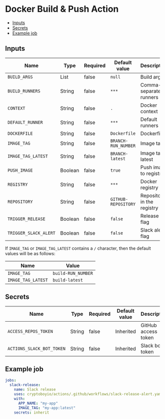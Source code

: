 # Docker Build & Push Action

- [Inputs](#inputs)
- [Secrets](#secrets)
- [Example job](#example-job)

## Inputs

| Name                  | Type    | Required | Default value       | Description                  |
| --------------------- | ------- | -------- | ------------------- | ---------------------------- |
| `BUILD_ARGS`          | List    | false    | `null`              | Build args                   |
| `BUILD_RUNNERS`       | String  | false    | `***`               | Comma-separated runners list |
| `CONTEXT`             | String  | false    | `.`                 | Docker context               |
| `DEFAULT_RUNNER`      | String  | false    | `***`               | Default runners              |
| `DOCKERFILE`          | String  | false    | `Dockerfile`        | Dockerfile                   |
| `IMAGE_TAG`           | String  | false    | `BRANCH-RUN_NUMBER` | Image tag                    |
| `IMAGE_TAG_LATEST`    | String  | false    | `BRANCH-latest`     | Image tag latest             |
| `PUSH_IMAGE`          | Boolean | false    | `true`              | Push image to registry       |
| `REGISTRY`            | String  | false    | `***`               | Docker registry              |
| `REPOSITORY`          | String  | false    | `GITHUB-REPOSITORY` | Repository in the registry   |
| `TRIGGER_RELEASE`     | Boolean | false    | `false`             | Release flag                 |
| `TRIGGER_SLACK_ALERT` | Boolean | false    | `false`             | Slack alert flag             |

If `IMAGE_TAG` or `IMAGE_TAG_LATEST` contains a `/` character, then the default values ​​will be as follows:

| Name               | Value              |
| ------------------ | ------------------ |
| `IMAGE_TAG`        | `build-RUN_NUMBER` |
| `IMAGE_TAG_LATEST` | `build-latest`     |

## Secrets

| Name                      | Type   | Required | Default value | Description         |
| ------------------------- | ------ | -------- | ------------- | ------------------- |
| `ACCESS_REPOS_TOKEN`      | String | false    | Inherited     | GitHub access token |
| `ACTIONS_SLACK_BOT_TOKEN` | String | false    | Inherited     | Slack bot token     |

## Example job

```yaml
jobs:
  slack-release:
    name: Slack release
    uses: cryptoboyio/actions/.github/workflows/slack-release-alert.yaml
    with:
      APP_NAME: "my-app"
      IMAGE_TAG: "my-app:latest"
    secrets: inherit
```


